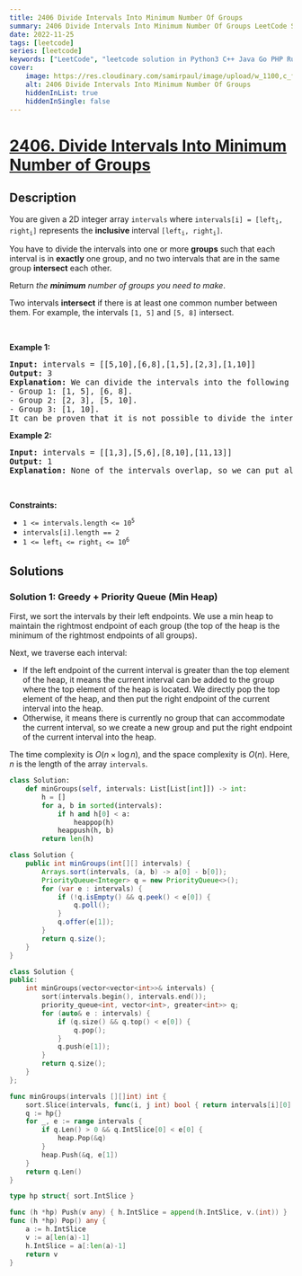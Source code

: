 ```yaml
---
title: 2406 Divide Intervals Into Minimum Number Of Groups
summary: 2406 Divide Intervals Into Minimum Number Of Groups LeetCode Solution Explained
date: 2022-11-25
tags: [leetcode]
series: [leetcode]
keywords: ["LeetCode", "leetcode solution in Python3 C++ Java Go PHP Ruby Swift TypeScript Rust C# JavaScript C", "2406 Divide Intervals Into Minimum Number Of Groups LeetCode Solution Explained in all languages"]
cover:
    image: https://res.cloudinary.com/samirpaul/image/upload/w_1100,c_fit,co_rgb:FFFFFF,l_text:Arial_75_bold:2406 Divide Intervals Into Minimum Number Of Groups - Solution Explained/problem-solving.webp
    alt: 2406 Divide Intervals Into Minimum Number Of Groups
    hiddenInList: true
    hiddenInSingle: false
---
```



# [2406. Divide Intervals Into Minimum Number of Groups](https://leetcode.com/problems/divide-intervals-into-minimum-number-of-groups)


## Description

<p>You are given a 2D integer array <code>intervals</code> where <code>intervals[i] = [left<sub>i</sub>, right<sub>i</sub>]</code> represents the <strong>inclusive</strong> interval <code>[left<sub>i</sub>, right<sub>i</sub>]</code>.</p>

<p>You have to divide the intervals into one or more <strong>groups</strong> such that each interval is in <strong>exactly</strong> one group, and no two intervals that are in the same group <strong>intersect</strong> each other.</p>

<p>Return <em>the <strong>minimum</strong> number of groups you need to make</em>.</p>

<p>Two intervals <strong>intersect</strong> if there is at least one common number between them. For example, the intervals <code>[1, 5]</code> and <code>[5, 8]</code> intersect.</p>

<p>&nbsp;</p>
<p><strong class="example">Example 1:</strong></p>

<pre>
<strong>Input:</strong> intervals = [[5,10],[6,8],[1,5],[2,3],[1,10]]
<strong>Output:</strong> 3
<strong>Explanation:</strong> We can divide the intervals into the following groups:
- Group 1: [1, 5], [6, 8].
- Group 2: [2, 3], [5, 10].
- Group 3: [1, 10].
It can be proven that it is not possible to divide the intervals into fewer than 3 groups.
</pre>

<p><strong class="example">Example 2:</strong></p>

<pre>
<strong>Input:</strong> intervals = [[1,3],[5,6],[8,10],[11,13]]
<strong>Output:</strong> 1
<strong>Explanation:</strong> None of the intervals overlap, so we can put all of them in one group.
</pre>

<p>&nbsp;</p>
<p><strong>Constraints:</strong></p>

<ul>
	<li><code>1 &lt;= intervals.length &lt;= 10<sup>5</sup></code></li>
	<li><code>intervals[i].length == 2</code></li>
	<li><code>1 &lt;= left<sub>i</sub> &lt;= right<sub>i</sub> &lt;= 10<sup>6</sup></code></li>
</ul>

## Solutions

### Solution 1: Greedy + Priority Queue (Min Heap)

First, we sort the intervals by their left endpoints. We use a min heap to maintain the rightmost endpoint of each group (the top of the heap is the minimum of the rightmost endpoints of all groups).

Next, we traverse each interval:

-   If the left endpoint of the current interval is greater than the top element of the heap, it means the current interval can be added to the group where the top element of the heap is located. We directly pop the top element of the heap, and then put the right endpoint of the current interval into the heap.
-   Otherwise, it means there is currently no group that can accommodate the current interval, so we create a new group and put the right endpoint of the current interval into the heap.

The time complexity is $O(n \times \log n)$, and the space complexity is $O(n)$. Here, $n$ is the length of the array `intervals`.

<!-- tabs:start -->

```python
class Solution:
    def minGroups(self, intervals: List[List[int]]) -> int:
        h = []
        for a, b in sorted(intervals):
            if h and h[0] < a:
                heappop(h)
            heappush(h, b)
        return len(h)
```

```java
class Solution {
    public int minGroups(int[][] intervals) {
        Arrays.sort(intervals, (a, b) -> a[0] - b[0]);
        PriorityQueue<Integer> q = new PriorityQueue<>();
        for (var e : intervals) {
            if (!q.isEmpty() && q.peek() < e[0]) {
                q.poll();
            }
            q.offer(e[1]);
        }
        return q.size();
    }
}
```

```cpp
class Solution {
public:
    int minGroups(vector<vector<int>>& intervals) {
        sort(intervals.begin(), intervals.end());
        priority_queue<int, vector<int>, greater<int>> q;
        for (auto& e : intervals) {
            if (q.size() && q.top() < e[0]) {
                q.pop();
            }
            q.push(e[1]);
        }
        return q.size();
    }
};
```

```go
func minGroups(intervals [][]int) int {
	sort.Slice(intervals, func(i, j int) bool { return intervals[i][0] < intervals[j][0] })
	q := hp{}
	for _, e := range intervals {
		if q.Len() > 0 && q.IntSlice[0] < e[0] {
			heap.Pop(&q)
		}
		heap.Push(&q, e[1])
	}
	return q.Len()
}

type hp struct{ sort.IntSlice }

func (h *hp) Push(v any) { h.IntSlice = append(h.IntSlice, v.(int)) }
func (h *hp) Pop() any {
	a := h.IntSlice
	v := a[len(a)-1]
	h.IntSlice = a[:len(a)-1]
	return v
}
```

<!-- tabs:end -->

<!-- end -->
